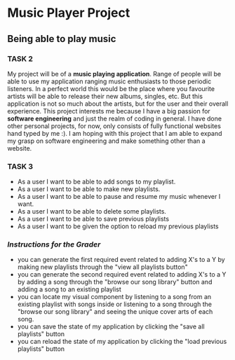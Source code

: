 # Music Player Project
## Being able to play music



### **TASK 2**

My project will be of a **music playing application**. Range of people will be able to use my application ranging 
music enthusiasts to those periodic listeners. In a perfect world this would be the place where you favourite 
artists will be able to release their new albums, singles, etc. But this application is not so much about the 
artists, but for the user and their overall experience. This project interests me because I have a big
passion for **software engineering** and just the realm of coding in general. I have done other personal projects, 
for now, only consists of fully functional websites hand typed by me :). I am hoping with this project that I am
able to expand my grasp on software engineering and make something other than a website.

### **TASK 3**
* As a user I want to be able to add songs to my playlist.
* As a user I want to be able to make new playlists.
* As a user I want to be able to pause and resume my music whenever I want.
* As a user I want to be able to delete some playlists.
* As a user I want to be able to save previous playlists
* As a user I want to be given the option to reload my previous playlists

### ***Instructions for the Grader***

- you can generate the first required event related to adding X's to a Y by making new playlists through the "view all
playlists button"
- you can generate the second required event related to adding X's to a Y by adding a song through the "browse our song
    library" button and adding a song to an existing playlist
- you can locate my visual component by listening to a song from an existing playlist with songs inside or
listening to a song through the "browse our song library" and seeing the unique cover arts of each song.
- you can save the state of my application by clicking the "save all playlists" button
- you can reload the state of my application by clicking the "load previous playlists" button
